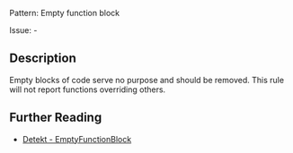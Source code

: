 Pattern: Empty function block

Issue: -

## Description

Empty blocks of code serve no purpose and should be removed. This rule will not report functions overriding others.

## Further Reading

* [Detekt - EmptyFunctionBlock](https://arturbosch.github.io/detekt/empty-blocks.html#emptyfunctionblock)